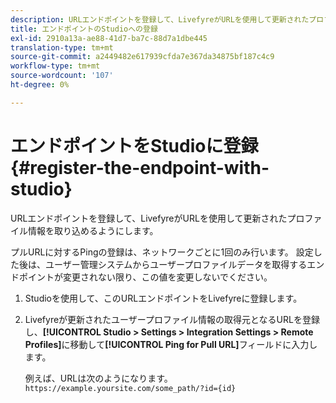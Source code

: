 ```yaml
---
description: URLエンドポイントを登録して、LivefyreがURLを使用して更新されたプロファイル情報を取り込めるようにします。
title: エンドポイントのStudioへの登録
exl-id: 2910a13a-ae88-41d7-ba7c-88d7a1dbe445
translation-type: tm+mt
source-git-commit: a2449482e617939cfda7e367da34875bf187c4c9
workflow-type: tm+mt
source-wordcount: '107'
ht-degree: 0%

---
```


# エンドポイントをStudioに登録{#register-the-endpoint-with-studio}

URLエンドポイントを登録して、LivefyreがURLを使用して更新されたプロファイル情報を取り込めるようにします。

プルURLに対するPingの登録は、ネットワークごとに1回のみ行います。 設定した後は、ユーザー管理システムからユーザープロファイルデータを取得するエンドポイントが変更されない限り、この値を変更しないでください。

1. Studioを使用して、このURLエンドポイントをLivefyreに登録します。
1. Livefyreが更新されたユーザープロファイル情報の取得元となるURLを登録し、**[!UICONTROL Studio > Settings > Integration Settings > Remote Profiles]**&#x200B;に移動して&#x200B;**[!UICONTROL Ping for Pull URL]**&#x200B;フィールドに入力します。

   例えば、URLは次のようになります。`https://example.yoursite.com/some_path/?id={id}`
